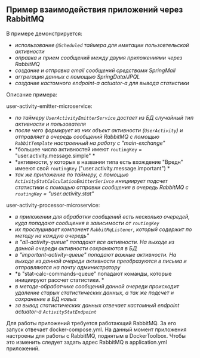 ﻿## Пример взаимодействия приложений через RabbitMQ

В примере демонстрируется:
* *использование `@Scheduled` таймера для имитации пользовтельской активности*   
* *оправка и прием сообщений между двумя приложениями через RabbitMQ*   
* *создание и отправка email сообщений средствами SpringMail*
* *аггрегация данных с помощью SpringData/JPQL*
* *создание кастомного endpoint-а actuator-а для вывода статистики*

Описание примера:

user-activity-emitter-microservice:
* *по таймеру `UserActivityEmitterService` достает из БД случайный тип активности и пользователя*   
* *после чего формирует из них объект активности (`UserActivity`) и отправляет в очередь сообщений RabbitMQ с помощью `RabbitTemplate` настроенный на работу с "main-exchange"*
* *большее число активностей имеют `routingKey` = "user.activity.message.simple" *
* *активности, у которых в названии типа есть вхождение "Вредн" имееют свой `routingKey` ("user.activity.message.important") *
* *так же приложение по таймеру, с помощью `ActivityStatCalculationEmitterSerivce` инициирует подсчет статистики с помощью отправки сообщения в очередь RabbitMQ c `routingKey` = "user.activity.stat"*

user-activity-processor-microservice:
* *в приложении для обработки сообщений есть несколько очередей, куда попадают сообщения в зависимости от `routingKey`*
* *их прослушивает компонент `RabbitMqListener`, который содержит по методу на каждую очередь"*
* *в "all-activity-queue" попадают все активности. На выходе из данной очереди активности сохраняются в БД* 
* *в "important-activity-queue" попадают важные активности. На выходе из данной очереди активности преобразуются в письма и отправляются на почту администратору* 
* *в "stat-calc-commands-queue" попадают команды, которые инициируют рассчет статистики. * 
* *в методе-обработчике сообщений данной очереди происходит удаление старых статистических данных, а так же подсчет и сохранение в БД новых*
* *за вывод статистических данных отвечает кастомный endpoint actuator-а `ActivityStatEndpoint`*

Для работы приложений требуется работающий RabbitMQ. За его запуск отвечает docker-compose.yml. На данный момент приложения настроены для работы с RabbitMQ, поднятым в DockerToolbox. Чтобы это изменить следует задать адрес RabbitMQ в application.yml приложений.